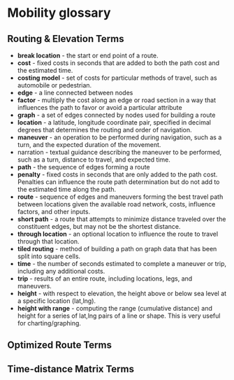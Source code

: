# Mobility glossary



## Routing & Elevation Terms

* __break location__ - the start or end point of a route.
* __cost__ - fixed costs in seconds that are added to both the path cost and the estimated time.
* __costing model__ - set of costs for particular methods of travel, such as automobile or pedestrian.
* __edge__ - a line connected between nodes
* __factor__ - multiply the cost along an edge or road section in a way that influences the path to favor or avoid a particular attribute
* __graph__ - a set of edges connected by nodes used for building a route
* __location__ - a latitude, longitude coordinate pair, specified in decimal degrees that determines the routing and order of navigation.
* __maneuver__ - an operation to be performed during navigation, such as a turn, and the expected duration of the movement.
* narration - textual guidance describing the maneuver to be performed, such as a turn, distance to travel, and expected time.
* __path__ - the sequence of edges forming a route
* __penalty__ - fixed costs in seconds that are only added to the path cost. Penalties can influence the route path determination but do not add to the estimated time along the path.
* __route__ - sequence of edges and maneuvers forming the best travel path between locations given the available road network, costs, influence factors, and other inputs.
* __short path__ - a route that attempts to minimize distance traveled over the constituent edges, but may not be the shortest distance.
* __through location__ - an optional location to influence the route to travel through that location.
* __tiled routing__ - method of building a path on graph data that has been split into square cells.
* __time__ - the number of seconds estimated to complete a maneuver or trip, including any additional costs.
* __trip__ - results of an entire route, including locations, legs, and maneuvers.
* __height__ - with respect to elevation, the height above or below sea level at a specific location (lat,lng).
* __height with range__ - computing the range (cumulative distance) and height for a series of lat,lng pairs of a line or shape.  This is very useful for charting/graphing.


## Optimized Route Terms

## Time-distance Matrix Terms
